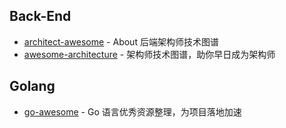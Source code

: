 ## Back-End

- [architect-awesome](https://github.com/xingshaocheng/architect-awesome) - About 后端架构师技术图谱
- [awesome-architecture](https://github.com/toutiaoio/awesome-architecture) - 架构师技术图谱，助你早日成为架构师

## Golang

- [go-awesome](https://github.com/shockerli/go-awesome#readme) - Go 语言优秀资源整理，为项目落地加速
